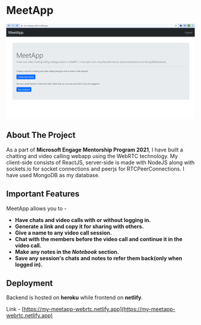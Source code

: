# MeetApp
<img src="client-side/public/meetapp-homepage-ss.png" >

## About The Project
As a part of **Microsoft Engage Mentorship Program 2021**, I have built a chatting and video calling  webapp using the WebRTC technology. 
My client-side consists of ReactJS, server-side is made with NodeJS along with sockets.io for socket connections and peerjs for RTCPeerConnections. I have used MongoDB as my database.

## Important Features
MeetApp allows you to -
* **Have chats and video calls with or without logging in.**
* **Generate a link and copy it for sharing with others.**
* **Give a name to any video call session.**
* **Chat with the members before the video call and continue it in the video call.**
* **Make any notes in the _Notebook_ section.**
* **Save any session's chats and notes to refer them back(only when logged in).**

## Deployment
Backend is hosted on **heroku** while frontend on **netlify**.

Link - [https://my-meetapp-webrtc.netlify.app](https://my-meetapp-webrtc.netlify.app)
